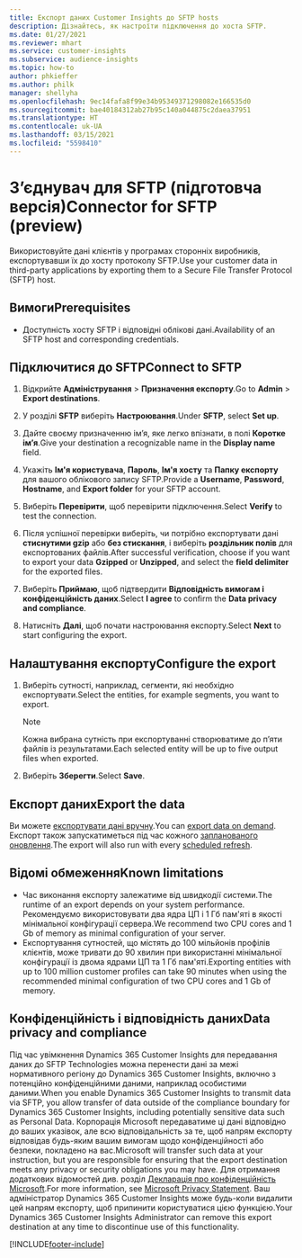 ```yaml
---
title: Експорт даних Customer Insights до SFTP hosts
description: Дізнайтесь, як настроїти підключення до хоста SFTP.
ms.date: 01/27/2021
ms.reviewer: mhart
ms.service: customer-insights
ms.subservice: audience-insights
ms.topic: how-to
author: phkieffer
ms.author: philk
manager: shellyha
ms.openlocfilehash: 9ec14fafa8f99e34b95349371298082e166535d0
ms.sourcegitcommit: bae40184312ab27b95c140a044875c2daea37951
ms.translationtype: HT
ms.contentlocale: uk-UA
ms.lasthandoff: 03/15/2021
ms.locfileid: "5598410"
---
```

# <a name="connector-for-sftp-preview"></a><span data-ttu-id="5a259-103">З’єднувач для SFTP (підготовча версія)</span><span class="sxs-lookup"><span data-stu-id="5a259-103">Connector for SFTP (preview)</span></span>

<span data-ttu-id="5a259-104">Використовуйте дані клієнтів у програмах сторонніх виробників, експортувавши їх до хосту протоколу SFTP.</span><span class="sxs-lookup"><span data-stu-id="5a259-104">Use your customer data in third-party applications by exporting them to a Secure File Transfer Protocol (SFTP) host.</span></span>

## <a name="prerequisites"></a><span data-ttu-id="5a259-105">Вимоги</span><span class="sxs-lookup"><span data-stu-id="5a259-105">Prerequisites</span></span>

- <span data-ttu-id="5a259-106">Доступність хосту SFTP і відповідні облікові дані.</span><span class="sxs-lookup"><span data-stu-id="5a259-106">Availability of an SFTP host and corresponding credentials.</span></span>

## <a name="connect-to-sftp"></a><span data-ttu-id="5a259-107">Підключитися до SFTP</span><span class="sxs-lookup"><span data-stu-id="5a259-107">Connect to SFTP</span></span>

1. <span data-ttu-id="5a259-108">Відкрийте **Адміністрування** > **Призначення експорту**.</span><span class="sxs-lookup"><span data-stu-id="5a259-108">Go to **Admin** > **Export destinations**.</span></span>

1. <span data-ttu-id="5a259-109">У розділі **SFTP** виберіть **Настроювання**.</span><span class="sxs-lookup"><span data-stu-id="5a259-109">Under **SFTP**, select **Set up**.</span></span>

1. <span data-ttu-id="5a259-110">Дайте своєму призначенню ім’я, яке легко впізнати, в полі **Коротке ім’я**.</span><span class="sxs-lookup"><span data-stu-id="5a259-110">Give your destination a recognizable name in the **Display name** field.</span></span>

1. <span data-ttu-id="5a259-111">Укажіть **Ім'я користувача**, **Пароль**, **Ім'я хосту** та **Папку експорту** для вашого облікового запису SFTP.</span><span class="sxs-lookup"><span data-stu-id="5a259-111">Provide a **Username**, **Password**, **Hostname**, and **Export folder** for your SFTP account.</span></span>

1. <span data-ttu-id="5a259-112">Виберіть **Перевірити**, щоб перевірити підключення.</span><span class="sxs-lookup"><span data-stu-id="5a259-112">Select **Verify** to test the connection.</span></span>

1. <span data-ttu-id="5a259-113">Після успішної перевірки виберіть, чи потрібно експортувати дані **стиснутими gzip** або **без стискання**, і виберіть **роздільник полів** для експортованих файлів.</span><span class="sxs-lookup"><span data-stu-id="5a259-113">After successful verification, choose if you want to export your data **Gzipped** or **Unzipped**, and select the **field delimiter** for the exported files.</span></span>

1. <span data-ttu-id="5a259-114">Виберіть **Приймаю**, щоб підтвердити **Відповідність вимогам і конфіденційність даних**.</span><span class="sxs-lookup"><span data-stu-id="5a259-114">Select **I agree** to confirm the **Data privacy and compliance**.</span></span>

1. <span data-ttu-id="5a259-115">Натисніть **Далі**, щоб почати настроювання експорту.</span><span class="sxs-lookup"><span data-stu-id="5a259-115">Select **Next** to start configuring the export.</span></span>

## <a name="configure-the-export"></a><span data-ttu-id="5a259-116">Налаштування експорту</span><span class="sxs-lookup"><span data-stu-id="5a259-116">Configure the export</span></span>

1. <span data-ttu-id="5a259-117">Виберіть сутності, наприклад, сегменти, які необхідно експортувати.</span><span class="sxs-lookup"><span data-stu-id="5a259-117">Select the entities, for example segments, you want to export.</span></span>

   > [!NOTE]
   > <span data-ttu-id="5a259-118">Кожна вибрана сутність при експортуванні створюватиме до п’яти файлів із результатами.</span><span class="sxs-lookup"><span data-stu-id="5a259-118">Each selected entity will be up to five output files when exported.</span></span> 

1. <span data-ttu-id="5a259-119">Виберіть **Зберегти**.</span><span class="sxs-lookup"><span data-stu-id="5a259-119">Select **Save**.</span></span>

## <a name="export-the-data"></a><span data-ttu-id="5a259-120">Експорт даних</span><span class="sxs-lookup"><span data-stu-id="5a259-120">Export the data</span></span>

<span data-ttu-id="5a259-121">Ви можете [експортувати дані вручну](export-destinations.md).</span><span class="sxs-lookup"><span data-stu-id="5a259-121">You can [export data on demand](export-destinations.md).</span></span> <span data-ttu-id="5a259-122">Експорт також запускатиметься під час кожного [запланованого оновлення](system.md#schedule-tab).</span><span class="sxs-lookup"><span data-stu-id="5a259-122">The export will also run with every [scheduled refresh](system.md#schedule-tab).</span></span>

## <a name="known-limitations"></a><span data-ttu-id="5a259-123">Відомі обмеження</span><span class="sxs-lookup"><span data-stu-id="5a259-123">Known limitations</span></span>

- <span data-ttu-id="5a259-124">Час виконання експорту залежатиме від швидкодії системи.</span><span class="sxs-lookup"><span data-stu-id="5a259-124">The runtime of an export depends on your system performance.</span></span> <span data-ttu-id="5a259-125">Рекомендуємо використовувати два ядра ЦП і 1 Гб пам'яті в якості мінімальної конфігурації сервера.</span><span class="sxs-lookup"><span data-stu-id="5a259-125">We recommend two CPU cores and 1 Gb of memory as minimal configuration of your server.</span></span> 
- <span data-ttu-id="5a259-126">Експортування сутностей, що містять до 100 мільйонів профілів клієнтів, може тривати до 90 хвилин при використанні мінімальної конфігурації із двома ядрами ЦП та 1 Гб пам'яті.</span><span class="sxs-lookup"><span data-stu-id="5a259-126">Exporting entities with up to 100 million customer profiles can take 90 minutes when using the recommended minimal configuration of two CPU cores and 1 Gb of memory.</span></span> 

## <a name="data-privacy-and-compliance"></a><span data-ttu-id="5a259-127">Конфіденційність і відповідність даних</span><span class="sxs-lookup"><span data-stu-id="5a259-127">Data privacy and compliance</span></span>

<span data-ttu-id="5a259-128">Під час увімкнення Dynamics 365 Customer Insights для передавання даних до SFTP Technologies можна перенести дані за межі нормативного регіону до Dynamics 365 Customer Insights, включно з потенційно конфіденційними даними, наприклад особистими даними.</span><span class="sxs-lookup"><span data-stu-id="5a259-128">When you enable Dynamics 365 Customer Insights to transmit data via SFTP, you allow transfer of data outside of the compliance boundary for Dynamics 365 Customer Insights, including potentially sensitive data such as Personal Data.</span></span> <span data-ttu-id="5a259-129">Корпорація Microsoft передаватиме ці дані відповідно до ваших указівок, але всю відповідальність за те, щоб напрям експорту відповідав будь-яким вашим вимогам щодо конфіденційності або безпеки, покладено на вас.</span><span class="sxs-lookup"><span data-stu-id="5a259-129">Microsoft will transfer such data at your instruction, but you are responsible for ensuring that the export destination meets any privacy or security obligations you may have.</span></span> <span data-ttu-id="5a259-130">Для отримання додаткових відомостей див. розділ [Декларація про конфіденційність Microsoft](https://go.microsoft.com/fwlink/?linkid=396732).</span><span class="sxs-lookup"><span data-stu-id="5a259-130">For more information, see [Microsoft Privacy Statement](https://go.microsoft.com/fwlink/?linkid=396732).</span></span>
<span data-ttu-id="5a259-131">Ваш адміністратор Dynamics 365 Customer Insights може будь-коли видалити цей напрям експорту, щоб припинити користуватися цією функцією.</span><span class="sxs-lookup"><span data-stu-id="5a259-131">Your Dynamics 365 Customer Insights Administrator can remove this export destination at any time to discontinue use of this functionality.</span></span>


[!INCLUDE[footer-include](../includes/footer-banner.md)]